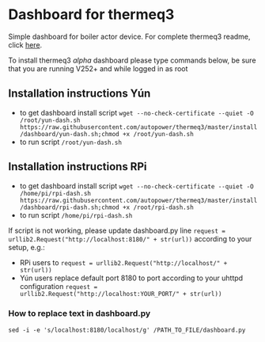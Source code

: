 # Dashboard for thermeq3
Simple dashboard for boiler actor device.
For complete thermeq3 readme, click [here](https://github.com/autopower/thermeq3/blob/master/README.md).

To install thermeq3 *alpha* dashboard please type commands below, be sure that you are running V252+ and while logged in as root

## Installation instructions Yún
* to get dashboard install script `wget --no-check-certificate --quiet -O /root/yun-dash.sh https://raw.githubusercontent.com/autopower/thermeq3/master/install/dashboard/yun-dash.sh;chmod +x /root/yun-dash.sh`
* to run script `/root/yun-dash.sh`

## Installation instructions RPi
* to get dashboard install script `wget --no-check-certificate --quiet -O /home/pi/rpi-dash.sh https://raw.githubusercontent.com/autopower/thermeq3/master/install/dashboard/rpi-dash.sh;chmod +x /root/rpi-dash.sh`
* to run script `/home/pi/rpi-dash.sh`

If script is not working, please update dashboard.py line `request = urllib2.Request("http://localhost:8180/" + str(url))` according to your setup, e.g.:
* RPi users to `request = urllib2.Request("http://localhost/" + str(url))`
* Yún users replace default port 8180 to port according to your uhttpd configuration `request = urllib2.Request("http://localhost:YOUR_PORT/" + str(url))`

### How to replace text in dashboard.py
`sed -i -e 's/localhost:8180/localhost/g' /PATH_TO_FILE/dashboard.py`
